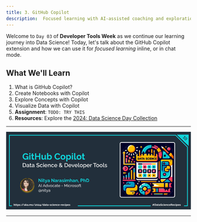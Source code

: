 ```yaml
---
title: 3. GitHub Copilot
description:  Focused learning with AI-assisted coaching and exploration
---
```


Welcome to `Day 03` of **Developer Tools Week** as we continue our learning journey into Data Science! Today, let's talk about the GitHub Copilot extension and how we can use it for _focused learning_ inline, or in chat mode.

## What We'll Learn
1. What is GitHub Copilot?
1. Create Notebooks with Copilot
1. Explore Concepts with Copilot
1. Visualize Data with Copilot
1. **Assignment**: `TODO: TRY THIS`
1. **Resources**: Explore the [2024: Data Science Day Collection](https://bit.ly/2024-datasci-collection)

---

![Banner For Week 2 Post 3](./img/DatatScienceDay-DevTools-3.png)

---